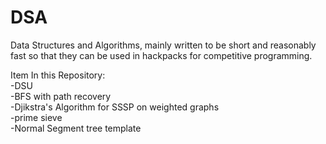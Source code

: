 # DSA
Data Structures and Algorithms, mainly written to be short and reasonably fast so that they can be used in hackpacks for competitive programming.

Item In this Repository:\
-DSU\
-BFS with path recovery\
-Djikstra's Algorithm for SSSP on weighted graphs\
-prime sieve\
-Normal Segment tree template
